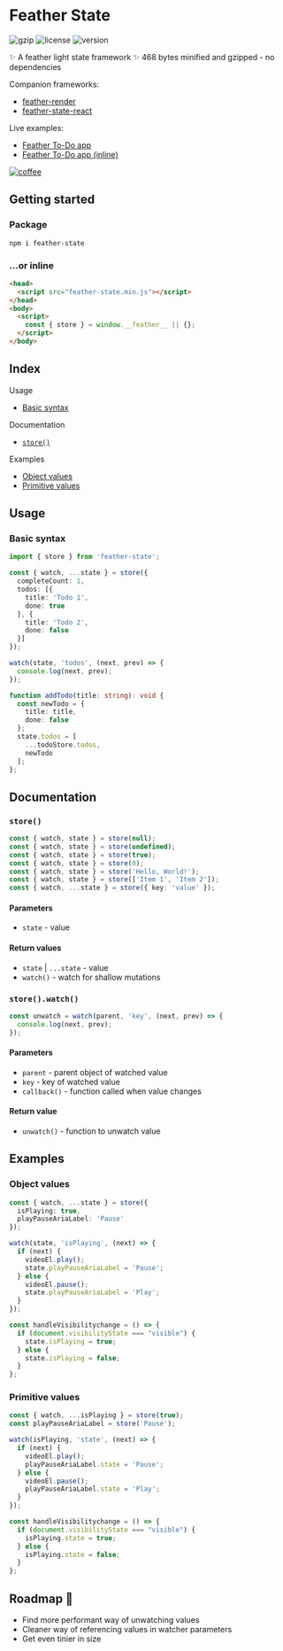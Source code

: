 # Feather State
![gzip](https://img.shields.io/badge/gzip-468_bytes-green)
![license](https://img.shields.io/badge/license-ISC-blue)
![version](https://img.shields.io/badge/npm-v1.1.11-blue)

✨ A feather light state framework ✨ 468 bytes minified and gzipped - no dependencies

Companion frameworks:
- [feather-render](https://www.npmjs.com/package/feather-render)
- [feather-state-react](https://www.npmjs.com/package/feather-state-react)

Live examples:
- [Feather To-Do app](https://codesandbox.io/p/devbox/feather-to-do-app-k5ss8j)
- [Feather To-Do app (inline)](https://codesandbox.io/p/devbox/feather-to-do-inline-4zt7ls)

[![coffee](https://img.shields.io/badge/Buy_me_a_coffee%3F_❤️-634832)](https://www.paypal.com/paypalme/featherframework)

## Getting started
### Package
```
npm i feather-state
```

### ...or inline
```html
<head>
  <script src="feather-state.min.js"></script>
</head>
<body>
  <script>
    const { store } = window.__feather__ || {};
  </script>
</body>
```

## Index
Usage
- [Basic syntax](#basic-syntax)

Documentation
- [`store()`](#store)

Examples
- [Object values](#object-values)
- [Primitive values](#primitive-values)

## Usage
### Basic syntax
```ts
import { store } from 'feather-state';

const { watch, ...state } = store({
  completeCount: 1,
  todos: [{
    title: 'Todo 1',
    done: true
  }, {
    title: 'Todo 2',
    done: false
  }]
});

watch(state, 'todos', (next, prev) => {
  console.log(next, prev);
});

function addTodo(title: string): void {
  const newTodo = {
    title: title,
    done: false
  };
  state.todos = [
    ...todoStore.todos,
    newTodo
  ];
};
```

## Documentation
### `store()`
```ts
const { watch, state } = store(null);
const { watch, state } = store(undefined);
const { watch, state } = store(true);
const { watch, state } = store(0);
const { watch, state } = store('Hello, World!');
const { watch, state } = store(['Item 1', 'Item 2']);
const { watch, ...state } = store({ key: 'value' });
```
#### Parameters
- `state` - value

#### Return values
- `state` | `...state` - value
- `watch()` - watch for shallow mutations

### `store().watch()`
```ts
const unwatch = watch(parent, 'key', (next, prev) => {
  console.log(next, prev);
});
```
#### Parameters
- `parent` - parent object of watched value
- `key` - key of watched value
- `callback()` - function called when value changes

#### Return value
- `unwatch()` - function to unwatch value

## Examples
### Object values
```ts
const { watch, ...state } = store({
  isPlaying: true,
  playPauseAriaLabel: 'Pause'
});

watch(state, 'isPlaying', (next) => {
  if (next) {
    videoEl.play();
    state.playPauseAriaLabel = 'Pause';
  } else {
    videoEl.pause();
    state.playPauseAriaLabel = 'Play';
  }
});

const handleVisibilitychange = () => {
  if (document.visibilityState === "visible") {
    state.isPlaying = true;
  } else {
    state.isPlaying = false;
  }
};
```

### Primitive values
```ts
const { watch, ...isPlaying } = store(true);
const playPauseAriaLabel = store('Pause');

watch(isPlaying, 'state', (next) => {
  if (next) {
    videoEl.play();
    playPauseAriaLabel.state = 'Pause';
  } else {
    videoEl.pause();
    playPauseAriaLabel.state = 'Play';
  }
});

const handleVisibilitychange = () => {
  if (document.visibilityState === "visible") {
    isPlaying.state = true;
  } else {
    isPlaying.state = false;
  }
};
```

## Roadmap 🚀
- Find more performant way of unwatching values
- Cleaner way of referencing values in watcher parameters
- Get even tinier in size
